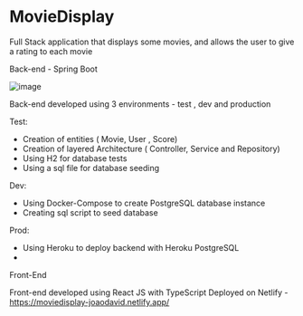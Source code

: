 # MovieDisplay


Full Stack application that displays some movies, and allows the user to give a rating to each movie

Back-end - Spring Boot

![image](https://user-images.githubusercontent.com/49655819/158075163-332419aa-d41f-4935-bc51-55176bf1aa1e.png)

Back-end developed using 3 environments - test , dev and production

Test:

<ul>
  <li> Creation of entities ( Movie, User , Score)</li>
  <li> Creation of layered Architecture ( Controller, Service and Repository)</li>
  <li> Using H2 for database tests </li>
  <li> Using a sql file for database seeding</li>
</ul>

Dev:

<ul>
  <li> Using Docker-Compose to create PostgreSQL database instance</li>
  <li> Creating sql script to seed database</li>
</ul>

Prod:

<ul>
  <li>Using Heroku to deploy backend with Heroku PostgreSQL <li>
</ul>





Front-End

Front-end developed using React JS with TypeScript
Deployed on Netlify - https://moviedisplay-joaodavid.netlify.app/
